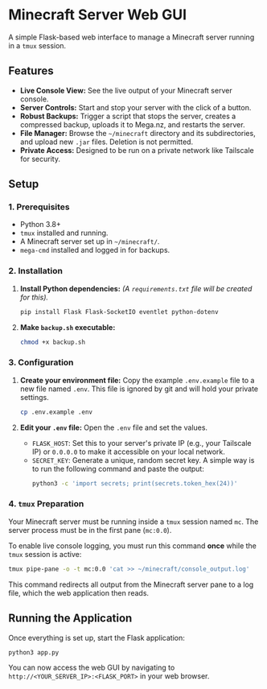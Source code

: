 # Minecraft Server Web GUI

A simple Flask-based web interface to manage a Minecraft server running in a `tmux` session.

## Features

-   **Live Console View:** See the live output of your Minecraft server console.
-   **Server Controls:** Start and stop your server with the click of a button.
-   **Robust Backups:** Trigger a script that stops the server, creates a compressed backup, uploads it to Mega.nz, and restarts the server.
-   **File Manager:** Browse the `~/minecraft` directory and its subdirectories, and upload new `.jar` files. Deletion is not permitted.
-   **Private Access:** Designed to be run on a private network like Tailscale for security.

## Setup

### 1. Prerequisites

-   Python 3.8+
-   `tmux` installed and running.
-   A Minecraft server set up in `~/minecraft/`.
-   `mega-cmd` installed and logged in for backups.

### 2. Installation

1.  **Install Python dependencies:**
    *(A `requirements.txt` file will be created for this).*
    ```bash
    pip install Flask Flask-SocketIO eventlet python-dotenv
    ```

2.  **Make `backup.sh` executable:**
    ```bash
    chmod +x backup.sh
    ```

### 3. Configuration

1.  **Create your environment file:**
    Copy the example `.env.example` file to a new file named `.env`. This file is ignored by git and will hold your private settings.
    ```bash
    cp .env.example .env
    ```

2.  **Edit your `.env` file:**
    Open the `.env` file and set the values.
    - `FLASK_HOST`: Set this to your server's private IP (e.g., your Tailscale IP) or `0.0.0.0` to make it accessible on your local network.
    - `SECRET_KEY`: Generate a unique, random secret key. A simple way is to run the following command and paste the output:
      ```bash
      python3 -c 'import secrets; print(secrets.token_hex(24))'
      ```

### 4. `tmux` Preparation

Your Minecraft server must be running inside a `tmux` session named `mc`. The server process must be in the first pane (`mc:0.0`).

To enable live console logging, you must run this command **once** while the `tmux` session is active:

```bash
tmux pipe-pane -o -t mc:0.0 'cat >> ~/minecraft/console_output.log'
```

This command redirects all output from the Minecraft server pane to a log file, which the web application then reads.

## Running the Application

Once everything is set up, start the Flask application:

```bash
python3 app.py
```

You can now access the web GUI by navigating to `http://<YOUR_SERVER_IP>:<FLASK_PORT>` in your web browser.

